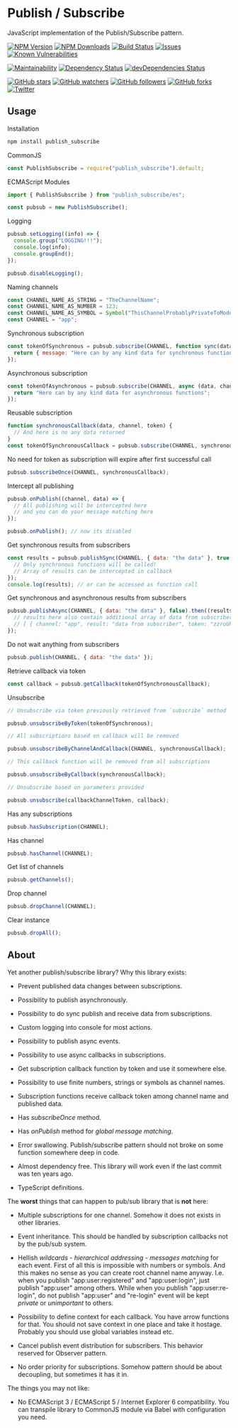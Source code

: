 # Publish / Subscribe

JavaScript implementation of the Publish/Subscribe pattern.

[![NPM Version](https://img.shields.io/npm/v/publish_subscribe.svg?style=flat)]()
[![NPM Downloads](https://img.shields.io/npm/dt/publish_subscribe.svg?style=flat)]()
[![Build Status](https://travis-ci.org/r37r0m0d3l/publish_subscribe.svg?branch=master)](https://travis-ci.org/r37r0m0d3l/publish_subscribe)
[![Issues](https://img.shields.io/github/issues-raw/r37r0m0d3l/publish_subscribe.svg?maxAge=25000)](https://github.com/r37r0m0d3l/publish_subscribe/issues)
[![Known Vulnerabilities](https://snyk.io/test/github/r37r0m0d3l/publish_subscribe/badge.svg?targetFile=package.json)](https://snyk.io/test/github/r37r0m0d3l/publish_subscribe?targetFile=package.json)

[![Maintainability](https://api.codeclimate.com/v1/badges/272b5247f8b777c75360/maintainability)](https://codeclimate.com/github/r37r0m0d3l/publish_subscribe/maintainability)
[![Dependency Status](https://david-dm.org/r37r0m0d3l/publish_subscribe.svg)](https://david-dm.org/r37r0m0d3l/publish_subscribe)
[![devDependencies Status](https://david-dm.org/r37r0m0d3l/publish_subscribe/dev-status.svg)](https://david-dm.org/r37r0m0d3l/publish_subscribe?type=dev)

[![GitHub stars](https://img.shields.io/github/stars/r37r0m0d3l/publish_subscribe.svg?style=social&label=Star)](https://github.com/r37r0m0d3l/publish_subscribe)
[![GitHub watchers](https://img.shields.io/github/watchers/r37r0m0d3l/publish_subscribe.svg?style=social&label=Watch)](https://github.com/r37r0m0d3l/publish_subscribe)
[![GitHub followers](https://img.shields.io/github/followers/r37r0m0d3l.svg?style=social&label=Follow)](https://github.com/r37r0m0d3l/publish_subscribe)
[![GitHub forks](https://img.shields.io/github/forks/r37r0m0d3l/publish_subscribe.svg?style=social&label=Fork)]()
[![Twitter](https://img.shields.io/twitter/follow/r37r0m0d3l.svg?style=social&label=Follow)](https://twitter.com/intent/follow?screen_name=r37r0m0d3l)

## Usage

Installation

```bash
npm install publish_subscribe
```

CommonJS

```js
const PublishSubscribe = require("publish_subscribe").default;
```

ECMAScript Modules

```typescript
import { PublishSubscribe } from "publish_subscribe/es";
```

```js
const pubsub = new PublishSubscribe();
```

Logging

```js
pubsub.setLogging((info) => {
  console.group("LOGGING!!!");
  console.log(info);
  console.groupEnd();
});

pubsub.disableLogging();
```

Naming channels

```js
const CHANNEL_NAME_AS_STRING = "TheChannelName";
const CHANNEL_NAME_AS_NUMBER = 123;
const CHANNEL_NAME_AS_SYMBOL = Symbol("ThisChannelProbablyPrivateToModule");
const CHANNEL = "app";
```

Synchronous subscription

```js
const tokenOfSynchronous = pubsub.subscribe(CHANNEL, function sync(data, channel, token) {
  return { message: "Here can by any kind data for synchronous functions" };
});
```

Asynchronous subscription

```js
const tokenOfAsynchronous = pubsub.subscribe(CHANNEL, async (data, channel, token) => {
  return "Here can by any kind data for asynchronous functions";
});
```

Reusable subscription

```js
function synchronousCallback(data, channel, token) {
  // And here is no any data returned
}
const tokenOfSynchronousCallback = pubsub.subscribe(CHANNEL, synchronousCallback);
```

No need for token as subscription will expire after first successful call

```js
pubsub.subscribeOnce(CHANNEL, synchronousCallback);
```

Intercept all publishing

```js
pubsub.onPublish((channel, data) => {
  // All publishing will be intercepted here
  // and you can do your message matching here
});

pubsub.onPublish(); // now its disabled
```

Get synchronous results from subscribers

```js
const results = pubsub.publishSync(CHANNEL, { data: "the data" }, true, true, (results) => {
  // Only synchronous functions will be called!
  // Array of results can be intercepted in callback
});
console.log(results); // or can be accessed as function call
```

Get synchronous and asynchronous results from subscribers

```js
pubsub.publishAsync(CHANNEL, { data: "the data" }, false).then((results) => {
  // results here also contain additional array of data from subscribers i.e.
  // [ { channel: "app", result: "data from subscriber", token: "zzroUP97lnxL0VUa" } ]
});
```

Do not wait anything from subscribers

```js
pubsub.publish(CHANNEL, { data: "the data" });
```

Retrieve callback via token

```js
const callback = pubsub.getCallback(tokenOfSynchronousCallback);
```

Unsubscribe

```js
// Unsubscribe via token previously retrieved from `subscribe` method

pubsub.unsubscribeByToken(tokenOfSynchronous);

// All subscriptions based on callback will be removed

pubsub.unsubscribeByChannelAndCallback(CHANNEL, synchronousCallback);

// This callback function will be removed from all subscriptions

pubsub.unsubscribeByCallback(synchronousCallback);

// Unsubscribe based on parameters provided

pubsub.unsubscribe(callbackChannelToken, callback);
```

Has any subscriptions

```js
pubsub.hasSubscription(CHANNEL);
```

Has channel

```js
pubsub.hasChannel(CHANNEL);
```

Get list of channels

```js
pubsub.getChannels();
```

Drop channel

```js
pubsub.dropChannel(CHANNEL);
```

Clear instance

```js
pubsub.dropAll();
```

## About

Yet another publish/subscribe library? Why this library exists:

- Prevent published data changes between subscriptions.

- Possibility to publish asynchronously.

- Possibility to do sync publish and receive data from subscriptions.

- Custom logging into console for most actions.

- Possibility to publish async events.

- Possibility to use async callbacks in subscriptions.

- Get subscription callback function by token and use it somewhere else.

- Possibility to use finite numbers, strings or symbols as channel names.

- Subscription functions receive callback token among channel name and published data.

- Has _subscribeOnce_ method.

- Has _onPublish_ method for _global message matching_.

- Error swallowing. Publish/subscribe pattern should not broke on some function somewhere deep in code.

- Almost dependency free. This library will work even if the last commit was ten years ago.

- TypeScript definitions.

The **worst** things that can happen to pub/sub library that is **not** here:

- Multiple subscriptions for one channel. Somehow it does not exists in other libraries.

- Event inheritance. This should be handled by subscription callbacks not by the pub/sub system.

- Hellish _wildcards_ - _hierarchical addressing_ - _messages matching_ for each event. First of all this is impossible with numbers or symbols. And this makes no sense as you can create root channel name anyway. I.e. when you publish "app:user:registered" and "app:user:login", just publish "app:user" among others. While when you publish "app:user:re-login", do not publish "app:user" and "re-login" event will be kept _private_ or _unimportant_ to others.

- Possibility to define context for each callback. You have arrow functions for that. You should not save context in one place and take it hostage. Probably you should use global variables instead etc.

- Cancel publish event distribution for subscribers. This behavior reserved for Observer pattern.

- No order priority for subscriptions. Somehow pattern should be about decoupling, but sometimes it has it in.

The things you may not like:

- No ECMAScript 3 / ECMAScript 5 / Internet Explorer 6 compatibility. You can transpile library to CommonJS module via Babel with configuration you need.
